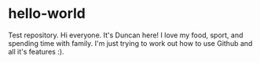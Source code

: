 # hello-world
Test repository. 
Hi everyone. It's Duncan here!
I love my food, sport, and spending time with family.
I'm just trying to work out how to use Github and all it's features :).  

